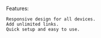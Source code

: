 Features:

    Responsive design for all devices.
    Add unlimited links.
    Quick setup and easy to use.
